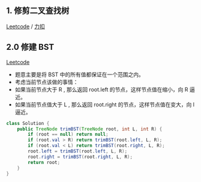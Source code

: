 
## 1. 修剪二叉查找树
[Leetcode](https://leetcode.com/problems/trim-a-binary-search-tree/description/) / [力扣](https://leetcode-cn.com/problems/trim-a-binary-search-tree/description/)

## 2.0 修建 BST

[Leetcode](https://leetcode-cn.com/problems/trim-a-binary-search-tree/)

* 题意主要是将 BST 中的所有值都保证在一个范围之内。
* 考虑当前节点该做的事情：
* 如果当前节点大于 R , 那么返回 root.left 的节点，这样节点值在缩小，向 R 逼近。
* 如果当前节点值大于 L , 那么返回 root.right 的节点，这样节点值在变大，向 l 逼近。

```java
class Solution {
    public TreeNode trimBST(TreeNode root, int L, int R) {
        if (root == null) return null;
        if (root.val > R) return trimBST(root.left, L, R);
        if (root.val < L) return trimBST(root.right, L, R);
        root.left = trimBST(root.left, L, R);
        root.right = trimBST(root.right, L, R);
        return root;
    }
}
```

